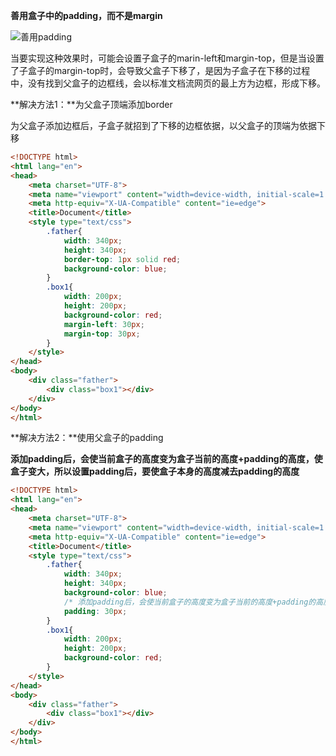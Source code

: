 **善用盒子中的padding，而不是margin**

![善用padding](E:\workspace\wxPythonCode\Note\web框架\images\善用padding.png)

当要实现这种效果时，可能会设置子盒子的marin-left和margin-top，但是当设置了子盒子的margin-top时，会导致父盒子下移了，是因为子盒子在下移的过程中，没有找到父盒子的边框线，会以标准文档流网页的最上方为边框，形成下移。

**解决方法1：**为父盒子顶端添加border

为父盒子添加边框后，子盒子就招到了下移的边框依据，以父盒子的顶端为依据下移

```html
<!DOCTYPE html>
<html lang="en">
<head>
    <meta charset="UTF-8">
    <meta name="viewport" content="width=device-width, initial-scale=1.0">
    <meta http-equiv="X-UA-Compatible" content="ie=edge">
    <title>Document</title>
    <style type="text/css">
        .father{
            width: 340px;
            height: 340px;
            border-top: 1px solid red;
            background-color: blue;
        }
        .box1{
            width: 200px;
            height: 200px;
            background-color: red;
            margin-left: 30px;
            margin-top: 30px;
        }
    </style>
</head>
<body>
    <div class="father">
        <div class="box1"></div>
    </div>
</body>
</html>
```





**解决方法2：**使用父盒子的padding

**添加padding后，会使当前盒子的高度变为盒子当前的高度+padding的高度，使盒子变大，所以设置padding后，要使盒子本身的高度减去padding的高度**

```html
<!DOCTYPE html>
<html lang="en">
<head>
    <meta charset="UTF-8">
    <meta name="viewport" content="width=device-width, initial-scale=1.0">
    <meta http-equiv="X-UA-Compatible" content="ie=edge">
    <title>Document</title>
    <style type="text/css">
        .father{
            width: 340px;
            height: 340px;
            background-color: blue;
            /* 添加padding后，会使当前盒子的高度变为盒子当前的高度+padding的高度，使盒子变大，所以设置padding后，要使盒子本身的高度减去padding的高度 */
            padding: 30px;
        }
        .box1{
            width: 200px;
            height: 200px;
            background-color: red;
        }
    </style>
</head>
<body>
    <div class="father">
        <div class="box1"></div>
    </div>
</body>
</html>
```

